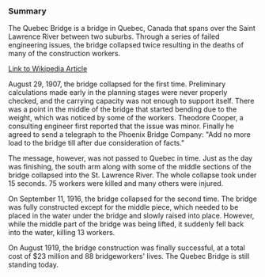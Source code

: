 ### Summary 

The Quebec Bridge is a bridge in Quebec, Canada that spans over the Saint Lawrence River between two suburbs. Through a series of failed engineering issues, the bridge collapsed twice resulting in the deaths of many of the construction workers.

[Link to Wikipedia Article](https://en.wikipedia.org/wiki/Quebec_Bridge)

August 29, 1907, the bridge collapsed for the first time. Preliminary calculations made early in the planning stages were never properly checked, and the carrying capacity was not enough to support itself. There was a point in the middle of the bridge that started bending due to the weight, which was noticed by some of the workers. Theodore Cooper, a consulting engineer first reported that the issue was minor. Finally he agreed to send a telegraph to the Phoenix Bridge Company: "Add no more load to the bridge till after due consideration of facts."

The message, however, was not passed to Quebec in time. Just as the day was finishing, the south arm along with some of the middle sections of the bridge collapsed into the St. Lawrence River. The whole collapse took under 15 seconds. 75 workers were killed and many others were injured.

On September 11, 1916, the bridge collapsed for the second time. The bridge was fully constructed except for the middle piece, which needed to be placed in the water under the bridge and slowly raised into place. However, while the middle part of the bridge was being lifted, it suddenly fell back into the water, killing 13 workers. 

On August 1919, the bridge construction was finally successful, at a total cost of $23 million and 88 bridgeworkers' lives. The Quebec Bridge is still standing today.